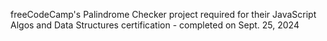 freeCodeCamp's Palindrome Checker project required for their JavaScript Algos and Data Structures certification - completed on Sept. 25, 2024
